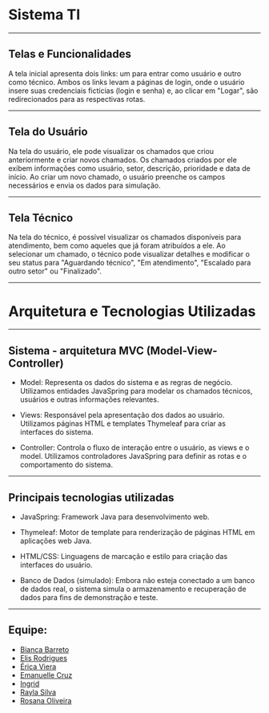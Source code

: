 # Sistema TI
***
## Telas e Funcionalidades

A tela inicial apresenta dois links: um para entrar como 
usuário e outro como técnico. Ambos os links levam a páginas 
de login, onde o usuário insere suas credenciais fictícias 
(login e senha) e, ao clicar em "Logar", são redirecionados 
para as respectivas rotas.

***

## Tela do Usuário

Na tela do usuário, ele pode visualizar os chamados que criou 
anteriormente e criar novos chamados. Os chamados criados por 
ele exibem informações como usuário, setor, descrição, 
prioridade e data de início. Ao criar um novo chamado, 
o usuário preenche os campos necessários e envia os dados 
para simulação.

***

## Tela Técnico

Na tela do técnico, é possível visualizar os chamados disponíveis 
para atendimento, bem como aqueles que já foram atribuídos a ele. 
Ao selecionar um chamado, o técnico pode visualizar detalhes e 
modificar o seu status para "Aguardando técnico", "Em atendimento", 
"Escalado para outro setor" ou "Finalizado".

***

# Arquitetura e Tecnologias Utilizadas

***

## Sistema - arquitetura MVC (Model-View-Controller)

* Model: Representa os dados do sistema e as regras de negócio. 
Utilizamos entidades JavaSpring para modelar os chamados técnicos, 
usuários e outras informações relevantes.

* Views: Responsável pela apresentação dos dados ao usuário. Utilizamos 
páginas HTML e templates Thymeleaf para criar as interfaces do sistema.

* Controller: Controla o fluxo de interação entre o usuário, as views e o model. 
Utilizamos controladores JavaSpring para definir as rotas e o comportamento do sistema.

***

## Principais tecnologias utilizadas

* JavaSpring: Framework Java para desenvolvimento web.

* Thymeleaf: Motor de template para renderização de páginas HTML em aplicações web Java.

* HTML/CSS: Linguagens de marcação e estilo para criação das interfaces do usuário.

* Banco de Dados (simulado): Embora não esteja conectado a um banco de dados real, 
o sistema simula o armazenamento e recuperação de dados para fins de demonstração e teste.

***

## Equipe:

- [Bianca Barreto](https://github.com/BiancalBarreto)
- [Elis Rodrigues](https://github.com/ElisIrons)
- [Érica Viera](https://github.com/ericajv)
- [Emanuelle Cruz](https://github.com/manuscruz)
- [Ingrid](https://github.com/iingrud)
- [Rayla Silva](https://github.com/raylasilva)
- [Rosana Oliveira](https://github.com/SanaOliver)
